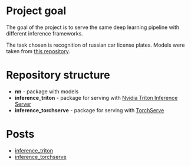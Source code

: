# Project goal

The goal of the project is to serve the same deep learning pipeline with different inference frameworks.

The task chosen is recognition of russian car license plates. Models were taken from [this repository](https://github.com/EtokonE/License_Plate_Recognition).

# Repository structure

- __nn__ - package with models
- __inference_triton__ - package for serving with [Nvidia Triton Inference Server](https://developer.nvidia.com/nvidia-triton-inference-server)
- __inference_torchserve__ - package for serving with [TorchServe](https://pytorch.org/serve/)

# Posts

- [inference_triton](https://habr.com/ru/post/717890/)
- [inference_torchserve](https://habr.com/ru/articles/727484/)
